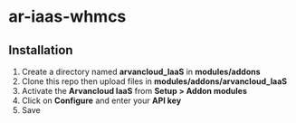 # ar-iaas-whmcs

## Installation

1. Create a directory named **arvancloud_IaaS** in **modules/addons**
2. Clone this repo then upload files in **modules/addons/arvancloud_IaaS**
3. Activate the **Arvancloud IaaS** from **Setup > Addon modules**
4. Click on **Configure** and enter your **API key**
5. Save